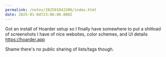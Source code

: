 ```yaml
---
permalink: /notes/202501042306/index.html
date: 2025-01-04T23:06:00.000Z
---
```


Got an install of Hoarder setup so I finally have somewhere to put a shitload of screenshots I have of nice websites, color schemes, and UI details https://hoarder.app

Shame there's no public sharing of lists/tags though.